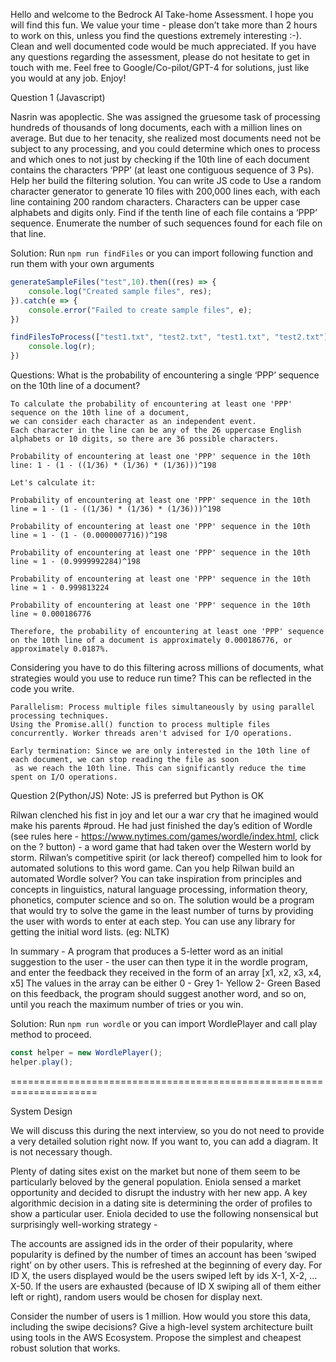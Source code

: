 Hello and welcome to the Bedrock AI Take-home Assessment. I hope you will find this fun. We value your time - please don’t take more than 2 hours to work on this, unless you find the questions extremely interesting :-). Clean and well documented code would be much appreciated. If you have any questions regarding the assessment, please do not hesitate to get in touch with me. Feel free to Google/Co-pilot/GPT-4 for solutions, just like you would at any job. Enjoy!


Question 1 (Javascript)

Nasrin was apoplectic. She was assigned the gruesome task of processing hundreds of thousands of long documents, each with a million lines on average. But due to her tenacity, she realized most documents need not be subject to any processing, and you could determine which ones to process and which ones to not just by checking if the 10th line of each document contains the characters ‘PPP’ (at least one contiguous sequence of 3 Ps).
Help her build the filtering solution.
You can write JS code to
Use a random character generator to generate 10 files with 200,000 lines each, with each line containing 200 random characters. Characters can be upper case alphabets and digits only.
Find if the tenth line of each file contains a ‘PPP’ sequence. Enumerate the number of such sequences found for each file on that line.

Solution:
Run `npm run findFiles`
or you can import following function and run them with your own arguments
```javascript
generateSampleFiles("test",10).then((res) => {
    console.log("Created sample files", res);
}).catch(e => {
    console.error("Failed to create sample files", e);
})

findFilesToProcess(["test1.txt", "test2.txt", "test1.txt", "test2.txt"], 0).then((r) => {
    console.log(r);
})
```

Questions:
What is the probability of encountering a single ‘PPP’ sequence on the 10th line of a document?

```
To calculate the probability of encountering at least one 'PPP' sequence on the 10th line of a document,
we can consider each character as an independent event.
Each character in the line can be any of the 26 uppercase English alphabets or 10 digits, so there are 36 possible characters.

Probability of encountering at least one 'PPP' sequence in the 10th line: 1 - (1 - ((1/36) * (1/36) * (1/36)))^198

Let's calculate it:

Probability of encountering at least one 'PPP' sequence in the 10th line = 1 - (1 - ((1/36) * (1/36) * (1/36)))^198

Probability of encountering at least one 'PPP' sequence in the 10th line ≈ 1 - (1 - (0.0000007716))^198

Probability of encountering at least one 'PPP' sequence in the 10th line ≈ 1 - (0.9999992284)^198

Probability of encountering at least one 'PPP' sequence in the 10th line ≈ 1 - 0.999813224

Probability of encountering at least one 'PPP' sequence in the 10th line ≈ 0.000186776

Therefore, the probability of encountering at least one 'PPP' sequence on the 10th line of a document is approximately 0.000186776, or approximately 0.0187%.
```

Considering you have to do this filtering across millions of documents, what strategies would you use to reduce run time? This can be reflected in the code you write.
```
Parallelism: Process multiple files simultaneously by using parallel processing techniques.
Using the Promise.all() function to process multiple files concurrently. Worker threads aren't advised for I/O operations.

Early termination: Since we are only interested in the 10th line of each document, we can stop reading the file as soon
 as we reach the 10th line. This can significantly reduce the time spent on I/O operations.
```

Question 2(Python/JS)
Note: JS is preferred but Python is OK

Rilwan clenched his fist in joy and let our a war cry that he imagined would make his parents #proud. He had just finished the day’s edition of Wordle (see rules here - https://www.nytimes.com/games/wordle/index.html, click on the ? button) - a word game that had taken over the Western world by storm. Rilwan’s competitive spirit (or lack thereof) compelled him to look for automated solutions to this word game. Can you help Rilwan build an automated Wordle solver? You can take inspiration from principles and concepts in linguistics, natural language processing, information theory, phonetics, computer science and so on. The solution would be a program that would try to solve the game in the least number of turns by providing the user with words to enter at each step. You can use any library for getting the initial word lists.  (eg: NLTK)

In summary - A program that produces a 5-letter word as an initial suggestion to the user - the user can then type it in the wordle program, and enter the feedback they received in the form of an array [x1, x2, x3, x4, x5]
The values in the array can be either
0 - Grey
1- Yellow
2- Green
Based on this feedback, the program should suggest another word, and so on, until you reach the maximum number of tries or you win.

Solution:
Run `npm run wordle`
or you can import WordlePlayer and call play method to proceed.
```javascript
const helper = new WordlePlayer();
helper.play();
```

=====================================================================

System Design

We will discuss this during the next interview, so you do not need to provide a very detailed solution right now. If you want to, you can add a diagram. It is not necessary though.

Plenty of dating sites exist on the market but none of them seem to be particularly beloved by the general population. Eniola sensed a market opportunity and decided to disrupt the industry with her new app. A key algorithmic decision in a dating site is determining the order of profiles to show a particular user. Eniola decided to use the following nonsensical but surprisingly well-working strategy -

The accounts are assigned ids in the order of their popularity, where popularity is defined by the number of times an account has been ‘swiped right’ on by other users. This is refreshed at the beginning of every day. For ID X, the users displayed would be the users swiped left by ids X-1, X-2, … X-50. If the users are exhausted (because of ID X swiping all of them either left or right), random users would be chosen for display next.

Consider the number of users is 1 million. How would you store this data, including the swipe decisions? Give a high-level system architecture built using tools in the AWS Ecosystem. Propose the simplest and cheapest robust solution that works. 

